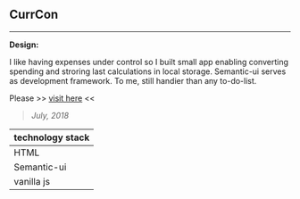 ## CurrCon
----

**Design:**

I like having expenses under control so I built small app enabling converting spending and stroring last calculations in local storage. Semantic-ui serves as development framework. To me, still handier than any to-do-list.


Please >> [visit here](https://piotrend.github.io/CurrCon/) <<

> *July, 2018*


| technology stack  |
| --- 		       |
| HTML |
| Semantic-ui |
| vanilla js |
